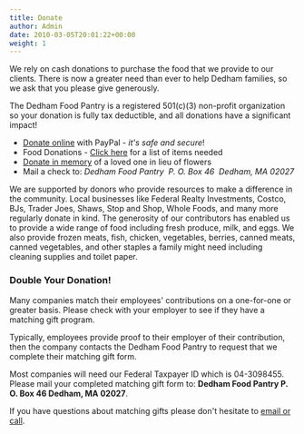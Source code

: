 ```yaml
---
title: Donate
author: Admin
date: 2010-03-05T20:01:22+00:00
weight: 1
---
```

We rely on cash donations to purchase the food that we provide to our clients. There is now a greater need than ever to help Dedham families, so we ask that you please give generously.

The Dedham Food Pantry is a registered 501(c)(3) non-profit organization so your donation is fully tax deductible, and all donations have a significant impact!

  * [Donate online][3] with PayPal - _it's safe and secure_!
  * Food Donations - [Click here][1] for a list of items needed
  * [Donate in memory][4] of a loved one in lieu of flowers
  * Mail a check to: _Dedham Food Pantry  P. O. Box 46  Dedham, MA 02027_

We are supported by donors who provide resources to make a difference in the community. Local businesses like Federal Realty Investments, Costco, BJs, Trader Joes, Shaws, Stop and Shop, Whole Foods, and many more regularly donate in kind. The generosity of our contributors has enabled us to provide a wide range of food including fresh produce, milk, and eggs. We also provide frozen meats, fish, chicken, vegetables, berries, canned meats, canned vegetables, and other staples a family might need including cleaning supplies and toilet paper.

### Double Your Donation!

Many companies match their employees' contributions on a one-for-one or greater basis. Please check with your employer to see if they have a matching gift program.

Typically, employees provide proof to their employer of their contribution, then the company contacts the Dedham Food Pantry to request that we complete their matching gift form.

Most companies will need our Federal Taxpayer ID which is <span style="color: #222222;">04-3098455</span>. Please mail your completed matching gift form to: **Dedham Food Pantry P. O. Box 46 Dedham, MA 02027**.

If you have questions about matching gifts please don't hesitate to [email or call][2].

 [1]: /donate/wishlist/
 [2]: /contact/
 [3]: https://www.paypal.com/fundraiser/charity/106215
 [4]: https://www.paypal.com/donate?hosted_button_id=TL59NZ3JZY5X6
